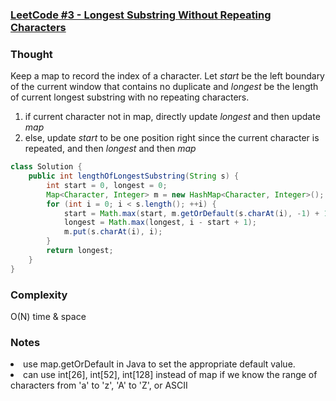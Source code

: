 ### [LeetCode #3 - Longest Substring Without Repeating Characters](https://leetcode.com/problems/longest-substring-without-repeating-characters/description/)

### Thought
Keep a map to record the index of a character. Let *start* be the left boundary of the current window that contains no duplicate and *longest* be the length of current longest substring with no repeating characters.
1. if current character not in map, directly update *longest* and then update *map*
2. else, update *start* to be one position right since the current character is repeated, and then *longest* and then *map*


```java
class Solution {
    public int lengthOfLongestSubstring(String s) {
        int start = 0, longest = 0;
        Map<Character, Integer> m = new HashMap<Character, Integer>();
        for (int i = 0; i < s.length(); ++i) {
            start = Math.max(start, m.getOrDefault(s.charAt(i), -1) + 1);
            longest = Math.max(longest, i - start + 1);
            m.put(s.charAt(i), i);
        }
        return longest;
    }
}
```


### Complexity 
O(N) time & space

### Notes
<li> use map.getOrDefault in Java to set the appropriate default value. 
<li> can use int[26], int[52], int[128] instead of map if we know the range of characters from 'a' to 'z', 'A' to 'Z', or ASCII